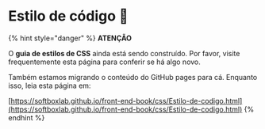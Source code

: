 # Estilo de código 👠

{% hint style="danger" %}
**ATENÇÃO**

O **guia de estilos de CSS** ainda está sendo construído. Por favor, visite frequentemente esta página para conferir se há algo novo.

Também estamos migrando o conteúdo do GitHub pages para cá. Enquanto isso, leia esta página em:

[https://softboxlab.github.io/front-end-book/css/Estilo-de-codigo.html](https://softboxlab.github.io/front-end-book/css/Estilo-de-codigo.html)
{% endhint %}


